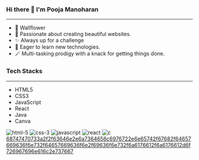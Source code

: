 ### Hi there 👋 I'm Pooja Manoharan
----------------------------------------------------------------------

- 🥀 Wallflower
- 🌱 Passionate about creating beautiful websites.
- ✨ Always up for a challenge
- 🍃 Eager to learn new technologies.
- 🪄 Multi-tasking prodigy with a knack for getting things done.


### Tech Stacks
----------------------------------------------------------------------
* HTML5
* CSS3
* JavaScript
* React
* Java
* Canva
  
![html-5](https://github.com/Pooja-Manoharan/Pooja-Manoharan/assets/114828454/8ac64583-8ab1-4beb-bd0d-c8137d17d56c)  ![css-3](https://github.com/Pooja-Manoharan/Pooja-Manoharan/assets/114828454/ebd1364f-dd9e-4680-a2a2-e00493f92b10)  ![javascript](https://github.com/Pooja-Manoharan/Pooja-Manoharan/assets/114828454/4c472716-61d8-4ca8-9878-102b5cf826ee)  ![react](https://github.com/Pooja-Manoharan/Pooja-Manoharan/assets/114828454/ca60cace-09da-4dd3-8dae-7d85da7c5f0e)   ![c](https://github.com/Pooja-Manoharan/Pooja-Manoharan/assets/114828454/63701c68-a220-4bc0-918b-b022df94e840)   
[68747470733a2f2f63646e2e6a7364656c6976722e6e65742f67682f64657669636f6e732f64657669636f6e2f69636f6e732f6a6176612f6a6176612d6f726967696e616c2e737667](https://github.com/Pooja-Manoharan/Pooja-Manoharan/assets/114828454/0742bae3-7104-4e2d-b904-22480fd172c3)









<!--
**Pooja-Manoharan/Pooja-Manoharan** is a ✨ _special_ ✨ repository because its `README.md` (this file) appears on your GitHub profile.

Here are some ideas to get you started:

- 🔭 I’m currently working on ...
- 🌱 I’m currently learning ...
- 👯 I’m looking to collaborate on ...
- 🤔 I’m looking for help with ...
- 💬 Ask me about ...
- 📫 How to reach me: ...
- 😄 Pronouns: ...
- ⚡ Fun fact: ...
-->

